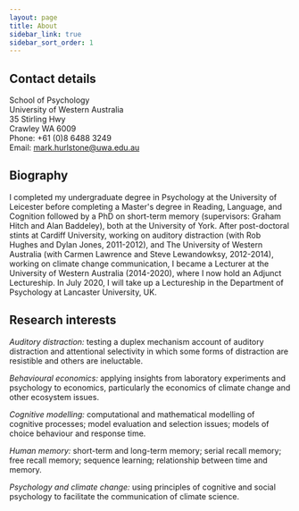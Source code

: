 ```yaml
---
layout: page
title: About
sidebar_link: true
sidebar_sort_order: 1
---
```


<!-- Global site tag (gtag.js) - Google Analytics -->
<script async src="https://www.googletagmanager.com/gtag/js?id=UA-127807240-1"></script>
<script>
  window.dataLayer = window.dataLayer || [];
  function gtag(){dataLayer.push(arguments);}
  gtag('js', new Date());

  gtag('config', 'UA-127807240-1');
</script>

<!-- <img class="right" src="{{ site.baseurl }}public/mark.jpg"alt="" title="Mark Hurlstone"> -->

## Contact details

School of Psychology <br>
University of Western Australia <br>
35 Stirling Hwy <br>
Crawley WA 6009 <br>
Phone: +61 (0)8 6488 3249 <br>
Email: <a href="mailto:mark.hurlstone@uwa.edu.au">mark.hurlstone@uwa.edu.au</a>

## Biography      

I completed my undergraduate degree in Psychology at the University of Leicester before completing a Master's degree in Reading, Language, and Cognition followed by a PhD on short-term memory (supervisors: Graham Hitch and Alan Baddeley), both at the University of York. After post-doctoral stints at Cardiff University, working on auditory distraction (with Rob Hughes and Dylan Jones, 2011-2012), and The University of Western Australia (with Carmen Lawrence and Steve Lewandowksy, 2012-2014), working on climate change communication, I became a Lecturer at the University of Western Australia (2014-2020), where I now hold an Adjunct Lectureship. In July 2020, I will take up a Lectureship in the Department of Psychology at Lancaster University, UK.

## Research interests

*Auditory distraction:* testing a duplex mechanism account of auditory distraction and attentional selectivity in which some forms of distraction are resistible and others are ineluctable.

*Behavioural economics:* applying insights from laboratory experiments and psychology to economics, particularly the economics of climate change and other ecosystem issues.

*Cognitive modelling:* computational and mathematical modelling of cognitive processes; model evaluation and selection issues; models of choice behaviour and response time.

*Human memory:* short-term and long-term memory; serial recall memory; free recall memory; sequence learning; relationship between time and memory.

*Psychology and climate change:* using principles of cognitive and social psychology to facilitate the communication of climate science.